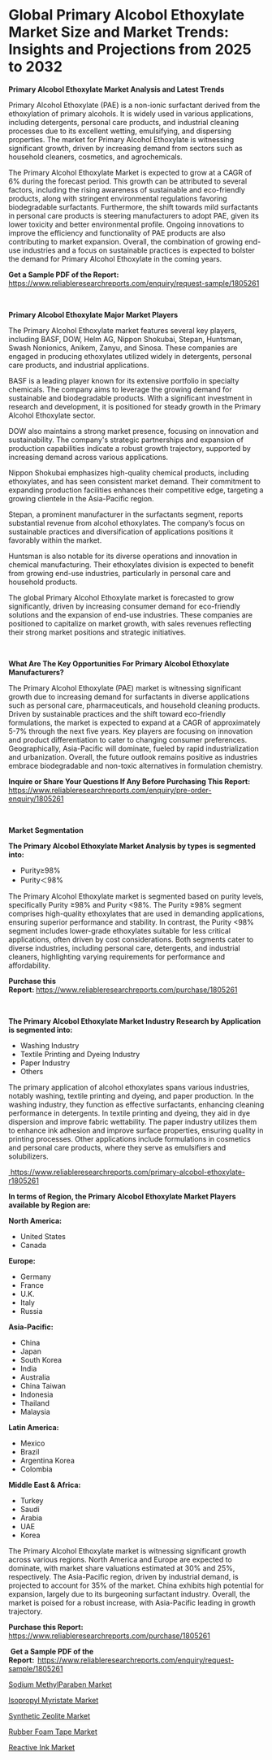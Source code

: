 <p><h1>Global Primary Alcobol Ethoxylate Market Size and Market Trends: Insights and Projections from 2025 to 2032</h1></p><p><strong>Primary Alcobol Ethoxylate Market Analysis and Latest Trends</strong></p>
<p><p>Primary Alcohol Ethoxylate (PAE) is a non-ionic surfactant derived from the ethoxylation of primary alcohols. It is widely used in various applications, including detergents, personal care products, and industrial cleaning processes due to its excellent wetting, emulsifying, and dispersing properties. The market for Primary Alcohol Ethoxylate is witnessing significant growth, driven by increasing demand from sectors such as household cleaners, cosmetics, and agrochemicals.</p><p>The Primary Alcohol Ethoxylate Market is expected to grow at a CAGR of 6% during the forecast period. This growth can be attributed to several factors, including the rising awareness of sustainable and eco-friendly products, along with stringent environmental regulations favoring biodegradable surfactants. Furthermore, the shift towards mild surfactants in personal care products is steering manufacturers to adopt PAE, given its lower toxicity and better environmental profile. Ongoing innovations to improve the efficiency and functionality of PAE products are also contributing to market expansion. Overall, the combination of growing end-use industries and a focus on sustainable practices is expected to bolster the demand for Primary Alcohol Ethoxylate in the coming years.</p></p>
<p><strong>Get a Sample PDF of the Report:&nbsp;</strong> <a href="https://www.reliableresearchreports.com/enquiry/request-sample/1805261?utm_campaign=7&utm_medium=2&utm_source=Github&utm_content=ia&utm_term=31032025&utm_id=primary-alcobol-ethoxylate">https://www.reliableresearchreports.com/enquiry/request-sample/1805261</a></p>
<p>&nbsp;</p>
<p><strong>Primary Alcobol Ethoxylate Major Market Players</strong></p>
<p><p>The Primary Alcohol Ethoxylate market features several key players, including BASF, DOW, Helm AG, Nippon Shokubai, Stepan, Huntsman, Swash Nonionics, Anikem, Zanyu, and Sinosa. These companies are engaged in producing ethoxylates utilized widely in detergents, personal care products, and industrial applications.</p><p>BASF is a leading player known for its extensive portfolio in specialty chemicals. The company aims to leverage the growing demand for sustainable and biodegradable products. With a significant investment in research and development, it is positioned for steady growth in the Primary Alcohol Ethoxylate sector. </p><p>DOW also maintains a strong market presence, focusing on innovation and sustainability. The company's strategic partnerships and expansion of production capabilities indicate a robust growth trajectory, supported by increasing demand across various applications.</p><p>Nippon Shokubai emphasizes high-quality chemical products, including ethoxylates, and has seen consistent market demand. Their commitment to expanding production facilities enhances their competitive edge, targeting a growing clientele in the Asia-Pacific region.</p><p>Stepan, a prominent manufacturer in the surfactants segment, reports substantial revenue from alcohol ethoxylates. The company’s focus on sustainable practices and diversification of applications positions it favorably within the market.</p><p>Huntsman is also notable for its diverse operations and innovation in chemical manufacturing. Their ethoxylates division is expected to benefit from growing end-use industries, particularly in personal care and household products.</p><p>The global Primary Alcohol Ethoxylate market is forecasted to grow significantly, driven by increasing consumer demand for eco-friendly solutions and the expansion of end-use industries. These companies are positioned to capitalize on market growth, with sales revenues reflecting their strong market positions and strategic initiatives.</p></p>
<p>&nbsp;</p>
<p><strong>What Are The Key Opportunities For Primary Alcobol Ethoxylate Manufacturers?</strong></p>
<p><p>The Primary Alcohol Ethoxylate (PAE) market is witnessing significant growth due to increasing demand for surfactants in diverse applications such as personal care, pharmaceuticals, and household cleaning products. Driven by sustainable practices and the shift toward eco-friendly formulations, the market is expected to expand at a CAGR of approximately 5-7% through the next five years. Key players are focusing on innovation and product differentiation to cater to changing consumer preferences. Geographically, Asia-Pacific will dominate, fueled by rapid industrialization and urbanization. Overall, the future outlook remains positive as industries embrace biodegradable and non-toxic alternatives in formulation chemistry.</p></p>
<p><strong>Inquire or Share Your Questions If Any Before Purchasing This Report:</strong> <a href="https://www.reliableresearchreports.com/enquiry/pre-order-enquiry/1805261?utm_campaign=7&utm_medium=2&utm_source=Github&utm_content=ia&utm_term=31032025&utm_id=primary-alcobol-ethoxylate">https://www.reliableresearchreports.com/enquiry/pre-order-enquiry/1805261</a></p>
<p>&nbsp;</p>
<p><strong>Market Segmentation</strong></p>
<p><strong>The Primary Alcobol Ethoxylate Market Analysis by types is segmented into:</strong></p>
<p><ul><li>Purity≥98%</li><li>Purity＜98%</li></ul></p>
<p><p>The Primary Alcohol Ethoxylate market is segmented based on purity levels, specifically Purity ≥98% and Purity <98%. The Purity ≥98% segment comprises high-quality ethoxylates that are used in demanding applications, ensuring superior performance and stability. In contrast, the Purity <98% segment includes lower-grade ethoxylates suitable for less critical applications, often driven by cost considerations. Both segments cater to diverse industries, including personal care, detergents, and industrial cleaners, highlighting varying requirements for performance and affordability.</p></p>
<p><strong>Purchase this Report:&nbsp;</strong><a href="https://www.reliableresearchreports.com/purchase/1805261?utm_campaign=7&utm_medium=2&utm_source=Github&utm_content=ia&utm_term=31032025&utm_id=primary-alcobol-ethoxylate">https://www.reliableresearchreports.com/purchase/1805261</a></p>
<p>&nbsp;</p>
<p><strong>The Primary Alcobol Ethoxylate Market Industry Research by Application is segmented into:</strong></p>
<p><ul><li>Washing Industry</li><li>Textile Printing and Dyeing Industry</li><li>Paper Industry</li><li>Others</li></ul></p>
<p><p>The primary application of alcohol ethoxylates spans various industries, notably washing, textile printing and dyeing, and paper production. In the washing industry, they function as effective surfactants, enhancing cleaning performance in detergents. In textile printing and dyeing, they aid in dye dispersion and improve fabric wettability. The paper industry utilizes them to enhance ink adhesion and improve surface properties, ensuring quality in printing processes. Other applications include formulations in cosmetics and personal care products, where they serve as emulsifiers and solubilizers.</p></p>
<p><a href="https://www.reliableresearchreports.com/primary-alcobol-ethoxylate-r1805261?utm_campaign=7&utm_medium=2&utm_source=Github&utm_content=ia&utm_term=31032025&utm_id=primary-alcobol-ethoxylate">&nbsp;https://www.reliableresearchreports.com/primary-alcobol-ethoxylate-r1805261</a></p>
<p><strong>In terms of Region, the Primary Alcobol Ethoxylate Market Players available by Region are:</strong></p>
<p>
    <p> <strong> North America: </strong>
        <ul>
            <li>United States</li>
            <li>Canada</li>
        </ul>
        </p> 
    <p> <strong> Europe: </strong>
        <ul>
            <li>Germany</li>
            <li>France</li>
            <li>U.K.</li>
            <li>Italy</li>
            <li>Russia</li>
        </ul>
        </p> 
    <p> <strong> Asia-Pacific: </strong>
        <ul>
            <li>China</li>
            <li>Japan</li>
            <li>South Korea</li>
            <li>India</li>
            <li>Australia</li>
            <li>China Taiwan</li>
            <li>Indonesia</li>
            <li>Thailand</li>
            <li>Malaysia</li>
        </ul>
        </p> 
    <p> <strong> Latin America: </strong>
        <ul>
            <li>Mexico</li>
            <li>Brazil</li>
            <li>Argentina Korea</li>
            <li>Colombia</li>
        </ul>
        </p> 
    <p> <strong> Middle East & Africa: </strong>
        <ul>
            <li>Turkey</li>
            <li>Saudi</li>
            <li>Arabia</li>
            <li>UAE</li>
            <li>Korea</li>
        </ul>
    </p>
    </p>
<p><p>The Primary Alcohol Ethoxylate market is witnessing significant growth across various regions. North America and Europe are expected to dominate, with market share valuations estimated at 30% and 25%, respectively. The Asia-Pacific region, driven by industrial demand, is projected to account for 35% of the market. China exhibits high potential for expansion, largely due to its burgeoning surfactant industry. Overall, the market is poised for a robust increase, with Asia-Pacific leading in growth trajectory.</p></p>
<p><strong>Purchase this Report: </strong><a href="https://www.reliableresearchreports.com/purchase/1805261?utm_campaign=7&utm_medium=2&utm_source=Github&utm_content=ia&utm_term=31032025&utm_id=primary-alcobol-ethoxylate">https://www.reliableresearchreports.com/purchase/1805261</a></p>
<p>&nbsp;<strong>Get a Sample PDF of the Report:&nbsp;&nbsp;</strong><a href="https://www.reliableresearchreports.com/enquiry/request-sample/1805261?utm_campaign=7&utm_medium=2&utm_source=Github&utm_content=ia&utm_term=31032025&utm_id=primary-alcobol-ethoxylate">https://www.reliableresearchreports.com/enquiry/request-sample/1805261</a></p>
<p><strong></strong></p>
<p><p><a href="https://github.com/supashcriana/Market-Research-Report-List-1/blob/main/sodium-methylparaben-market.md?utm_campaign=7&utm_medium=2&utm_source=Github&utm_content=ia&utm_term=31032025&utm_id=primary-alcobol-ethoxylate">Sodium MethylParaben Market</a></p><p><a href="https://github.com/ozolsgasko02/Market-Research-Report-List-1/blob/main/isopropyl-myristate-market.md?utm_campaign=7&utm_medium=2&utm_source=Github&utm_content=ia&utm_term=31032025&utm_id=primary-alcobol-ethoxylate">Isopropyl Myristate Market</a></p><p><a href="https://github.com/joubehobock75/Market-Research-Report-List-1/blob/main/synthetic-zeolite-market.md?utm_campaign=7&utm_medium=2&utm_source=Github&utm_content=ia&utm_term=31032025&utm_id=primary-alcobol-ethoxylate">Synthetic Zeolite Market</a></p><p><a href="https://github.com/gasiorgary79/Market-Research-Report-List-1/blob/main/rubber-foam-tape-market.md?utm_campaign=7&utm_medium=2&utm_source=Github&utm_content=ia&utm_term=31032025&utm_id=primary-alcobol-ethoxylate">Rubber Foam Tape Market</a></p><p><a href="https://github.com/vigatoimrene04/Market-Research-Report-List-1/blob/main/reactive-ink-market.md?utm_campaign=7&utm_medium=2&utm_source=Github&utm_content=ia&utm_term=31032025&utm_id=primary-alcobol-ethoxylate">Reactive Ink Market</a></p></p>